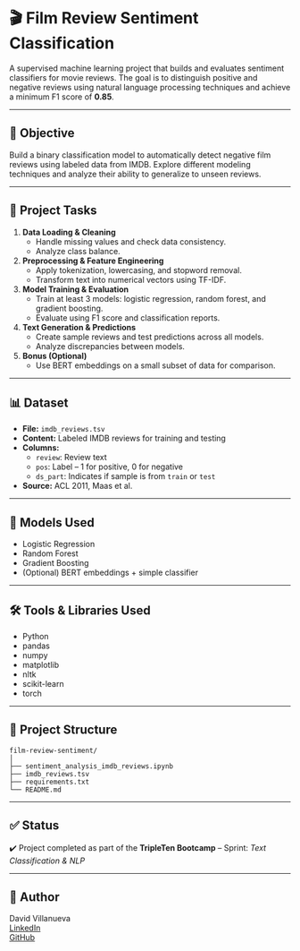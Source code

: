 # 🎬 Film Review Sentiment Classification

A supervised machine learning project that builds and evaluates sentiment classifiers for movie reviews. The goal is to distinguish positive and negative reviews using natural language processing techniques and achieve a minimum F1 score of **0.85**.

---

## 📌 Objective

Build a binary classification model to automatically detect negative film reviews using labeled data from IMDB. Explore different modeling techniques and analyze their ability to generalize to unseen reviews.

---

## 🧠 Project Tasks

1. **Data Loading & Cleaning**
   - Handle missing values and check data consistency.
   - Analyze class balance.
2. **Preprocessing & Feature Engineering**
   - Apply tokenization, lowercasing, and stopword removal.
   - Transform text into numerical vectors using TF-IDF.
3. **Model Training & Evaluation**
   - Train at least 3 models: logistic regression, random forest, and gradient boosting.
   - Evaluate using F1 score and classification reports.
4. **Text Generation & Predictions**
   - Create sample reviews and test predictions across all models.
   - Analyze discrepancies between models.
5. **Bonus (Optional)**
   - Use BERT embeddings on a small subset of data for comparison.

---

## 📊 Dataset

- **File:** `imdb_reviews.tsv`
- **Content:** Labeled IMDB reviews for training and testing
- **Columns:**
  - `review`: Review text
  - `pos`: Label – 1 for positive, 0 for negative
  - `ds_part`: Indicates if sample is from `train` or `test`
- **Source:** ACL 2011, Maas et al.

---

## 🧪 Models Used

- Logistic Regression
- Random Forest
- Gradient Boosting
- (Optional) BERT embeddings + simple classifier

---

## 🛠️ Tools & Libraries Used

- Python
- pandas
- numpy
- matplotlib
- nltk
- scikit-learn
- torch

---

## 📁 Project Structure

```
film-review-sentiment/
│
├── sentiment_analysis_imdb_reviews.ipynb
├── imdb_reviews.tsv
├── requirements.txt
└── README.md
```

---

## ✅ Status

✔️ Project completed as part of the **TripleTen Bootcamp** – Sprint: *Text Classification & NLP*

---

## 📌 Author

David Villanueva  
[LinkedIn](https://www.linkedin.com/in/david-villanueva-59659727)  
[GitHub](https://github.com/lolapaul)
